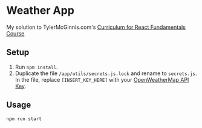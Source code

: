 # Weather App

My solution to TylerMcGinnis.com's [Curriculum for React Fundamentals Course](https://github.com/tylermcginnis/react-fundamentals-curriculum)

## Setup

1. Run `npm install`.
2. Duplicate the file `/app/utils/secrets.js.lock` and rename to `secrets.js`. In the file, replace `[INSERT_KEY_HERE]` with your [OpenWeatherMap API Key](https://openweathermap.org/api).

## Usage

`npm run start`
